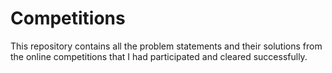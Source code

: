 # Competitions
This repository contains all the problem statements and their solutions from the online competitions that I had participated and cleared successfully.
